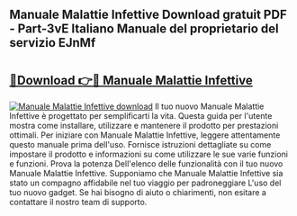 ## Manuale Malattie Infettive Download gratuit PDF - Part-3vE Italiano Manuale del proprietario del servizio EJnMf

# <h2><a href="http://dfczlyy.blite.top/?on=Manuale+Malattie+Infettive">🔗Download 👉🔴 Manuale Malattie Infettive</a></h2>

[![Manuale Malattie Infettive download](https://i.imgur.com/lujVjoI.png)](http://dfczlyy.blite.top/?on=Manuale+Malattie+Infettive)
Il tuo nuovo Manuale Malattie Infettive è progettato per semplificarti la vita. Questa guida per l'utente mostra come installare, utilizzare e mantenere il prodotto per prestazioni ottimali. Per iniziare con Manuale Malattie Infettive, leggere attentamente questo manuale prima dell'uso. Fornisce istruzioni dettagliate su come impostare il prodotto e informazioni su come utilizzare le sue varie funzioni e funzioni. Prova la potenza Dell'elenco delle funzionalità con il tuo nuovo Manuale Malattie Infettive. Supponiamo che Manuale Malattie Infettive sia stato un compagno affidabile nel tuo viaggio per padroneggiare L'uso del tuo nuovo gadget. Se hai bisogno di aiuto o chiarimenti, non esitare a contattare il nostro team di supporto.

